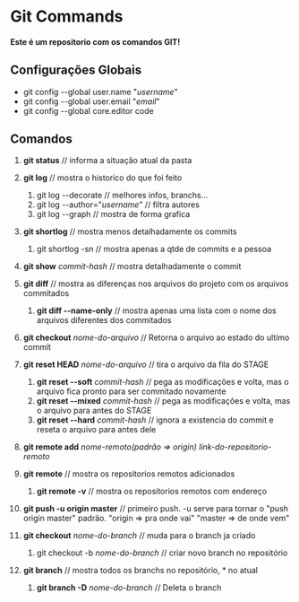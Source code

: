 # Git Commands

#### Este é um repositorio com os comandos GIT!

## Configurações Globais

* git config --global user.name "_username_"
* git config --global user.email "_email_"
* git config --global core.editor code

## Comandos

1. __git status__ // informa a situação atual da pasta


2. __git log__ // mostra o historico do que foi feito
    1. git log --decorate // melhores infos, branchs...
    2. git log --author="_username_" // filtra autores
    3. git log --graph // mostra de forma grafica


3. __git shortlog__ // mostra menos detalhadamente os commits
    1. git shortlog -sn // mostra apenas a qtde de commits e a pessoa


4. __git show__ _commit-hash_ // mostra detalhadamente o commit


5. __git diff__ // mostra as diferenças nos arquivos do projeto com os arquivos commitados
    1. __git diff --name-only__ // mostra apenas uma lista com o nome dos arquivos diferentes dos commitados


6. __git checkout__ _nome-do-arquivo_ // Retorna o arquivo ao estado do ultimo commit


7. __git reset HEAD__ _nome-do-arquivo_ // tira o arquivo da fila do STAGE
    1. __git reset --soft__ _commit-hash_ // pega as modificações e volta, mas o arquivo fica pronto para ser commitado novamente
    2. __git reset --mixed__ _commit-hash_ // pega as modificações e volta, mas o arquivo para antes do STAGE
    3. __git reset --hard__ _commit-hash_ // ignora a existencia do commit e reseta o arquivo para antes dele


8. __git remote add__ _nome-remoto(padrão => origin)_ _link-do-repositorio-remoto_


9. __git remote__ // mostra os repositorios remotos adicionados
    1. __git remote -v__ // mostra os repositorios remotos com endereço


10. __git push -u origin master__ // primeiro push. -u serve para tornar o "push origin master" padrão. "origin => pra onde vai" "master => de onde vem"


11. __git checkout__ _nome-do-branch_ // muda para o branch ja criado
    1. git checkout -b _nome-do-branch_ // criar novo branch no repositório


12. __git branch__ // mostra todos os branchs no repositório, * no atual
    1. __git branch -D__ _nome-do-branch_ // Deleta o branch
